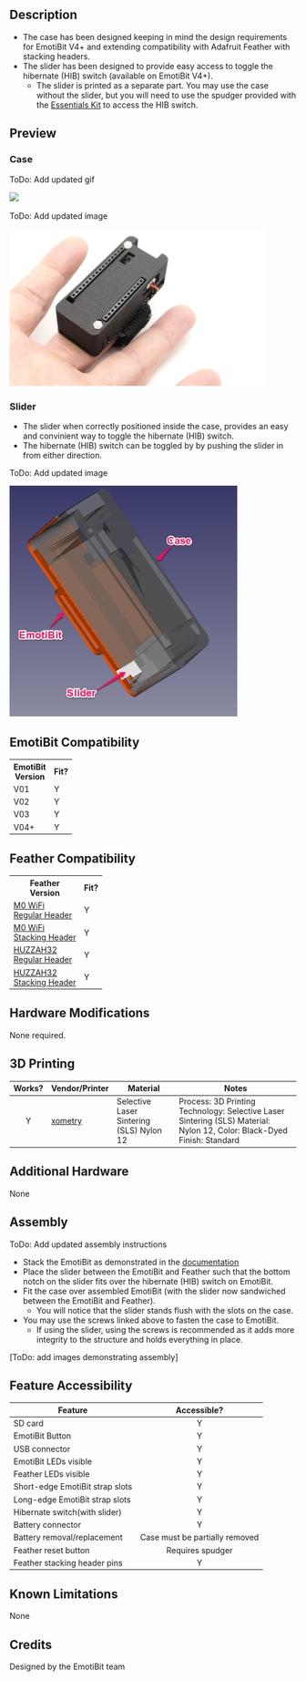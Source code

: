 ## Description
- The case has been designed keeping in mind the design requirements for EmotiBit V4+ and extending compatibility with Adafruit Feather with stacking headers.
- The slider has been designed to provide easy access to toggle the hibernate (HIB) switch (available on EmotiBit V4+).
  - The slider is printed as a separate part. You may use the case without the slider, but you  will need to use the spudger provided with 
    the [Essentials Kit](https://shop.openbci.com/products/emotibit-essentials-kit) to access the HIB switch. 

## Preview

### Case
ToDo: Add updated gif

![](./assets/preview.gif)

ToDo: Add updated image

<img src="./assets/SwissArmyCase_black_finger_01.png" width="450">

### Slider
- The slider when correctly positioned inside the case, provides an easy and convinient way to toggle the hibernate (HIB)
switch. 
- The hibernate (HIB) switch can be toggled by by pushing the slider in from either direction. 

ToDo: Add updated image

<img src="./assets/SwissArmyKnife_complete-1.png" width="400"> 


## EmotiBit Compatibility
<!--- This table is written in minified html to permit scraping into a sub-table in the root EmotiBit_Cases/readme.md -->
<table><tr><th>EmotiBit<br>Version</th><th>Fit?</th></tr><tr><td>V01</td><td>Y</td></tr><tr><td>V02</td><td>Y</td></tr><tr><td>V03</td><td>Y</td></tr><tr><td>V04+</td><td>Y</td></tr></table>

## Feather Compatibility
<!--- This table is written in minified html to permit scraping into a sub-table in the root EmotiBit_Cases/readme.md -->
<table><tr><th>Feather<br>Version</th><th>Fit?</th></tr><tr><td><a href=https://www.adafruit.com/product/2598>M0 WiFi<br>Regular Header</a></td><td>Y</td></tr><tr><td><a href=https://www.adafruit.com/product/3044>M0 WiFi<br>Stacking Header</a></td><td>Y</td></tr><tr><td><a href=https://www.adafruit.com/product/3591>HUZZAH32 <br>Regular Header</a></td><td>Y</td></tr><tr><td><a href=https://www.adafruit.com/product/3619>HUZZAH32 <br>Stacking Header</a></td><td>Y</td></tr></table>

## Hardware Modifications
None required.

## 3D Printing
| Works? | Vendor/Printer | Material | Notes |
| :----: | ------ | ------ | ------ |
| Y | [xometry](https://www.xometry.com/) | Selective Laser Sintering (SLS) Nylon 12 | Process: 3D Printing Technology: Selective Laser Sintering (SLS) Material: Nylon 12, Color: Black-Dyed Finish: Standard |

## Additional Hardware
None

## Assembly
ToDo: Add updated assembly instructions

- Stack the EmotiBit as demonstrated in the [documentation](https://github.com/EmotiBit/EmotiBit_Docs/blob/master/Getting_Started.md#stack-your-emotibit)
- Place the slider between the EmotiBit and Feather such that the bottom notch on the slider fits over the hibernate (HIB) switch on EmotiBit.
- Fit the case over assembled EmotiBit (with the slider now sandwiched between the EmotiBit and Feather).
  - You will notice that the slider stands flush with the slots on the case.
- You may use the screws linked above to fasten the case to EmotiBit.
  - If using the slider, using the screws is recommended as it adds more integrity to the structure and holds everything in place.  

[ToDo: add images demonstrating assembly]

## Feature Accessibility
| Feature | Accessible? |
| ------ | :----: |
| SD card | Y |
| EmotiBit Button | Y |
| USB connector | Y |
| EmotiBit LEDs visible | Y |
| Feather LEDs visible | Y |
| Short-edge EmotiBit strap slots | Y |
| Long-edge EmotiBit strap slots  | Y |
| Hibernate switch(with slider) | Y |
| Battery connector | Y |
| Battery removal/replacement | Case must be partially removed |
| Feather reset button | Requires spudger |
| Feather stacking header pins | Y |

## Known Limitations
None

## Credits
Designed by the EmotiBit team

